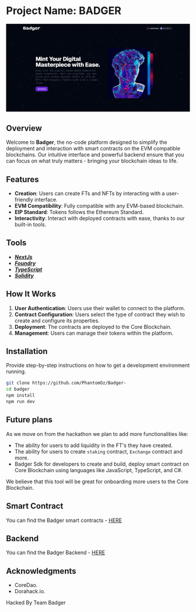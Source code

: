 # Project Name: BADGER

![image](./banner.png)


## Overview

Welcome to **Badger**, the no-code platform designed to simplify the deployment and interaction with smart contracts on the EVM compatible blockchains. Our intuitive interface and powerful backend ensure that you can focus on what truly matters - bringing your blockchain ideas to life.

## Features

- **Creation**: Users can create FTs and NFTs by interacting with a user-friendly interface.
- **EVM Compatibility**: Fully compatible with any EVM-based blockchain.
- **EIP Standard**: Tokens follows the Ethereum Standard.
- **Interactivity**: Interact with deployed contracts with ease, thanks to our built-in tools.

## Tools

- [**_NextJs_**](https://nextjs.org/)
- [**_Foundry_**](https://book.getfoundry.sh/)
- [**_TypeScript_**](https://www.typescriptlang.org/)
- [**_Solidity_**](https://soliditylang.org/)

## How It Works

1. **User Authentication**: Users use their wallet to connect to the platform.
2. **Contract Configuration**: Users select the type of contract they wish to create and configure its properties.
3. **Deployment**: The contracts are deployed to the Core Blockchain.
4. **Management**: Users can manage their tokens within the platform.

## Installation

Provide step-by-step instructions on how to get a development environment running.

```bash
git clone https://github.com/PhantomOz/Badger-
cd badger
npm install
npm run dev
```

## Future plans

As we move on from the hackathon we plan to add more functionalities like:

- The ability for users to add liquidity in the FT's they have created.
- The ability for users to create `staking` contract, `Exchange` contract and more.
- Badger Sdk for developers to create and build, deploy smart contract on Core Blockchain using languages like JavaScript, TypeScript, and C#.

We believe that this tool will be great for onboarding more users to the Core Blockchain.

## Smart Contract

You can find the Badger smart contracts - [HERE](https://github.com/PhantomOz/badger-contract)

## Backend

You can find the Badger Backend - [HERE](https://github.com/PhantomOz/badger-backend)

## Acknowledgments

- CoreDao.
- Dorahack.io.

Hacked By Team Badger
